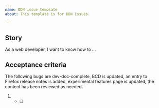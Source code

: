 ```yaml
---
name: DDN issue template
about: This template is for DDN issues.

---
```


## Story

As a web developer, I want to know how to ...

## Acceptance criteria

The following bugs are dev-doc-complete, BCD is updated, an entry to Firefox release notes is added, experimental features page is updated, the content has been reviewed as needed.

1. - [ ]
